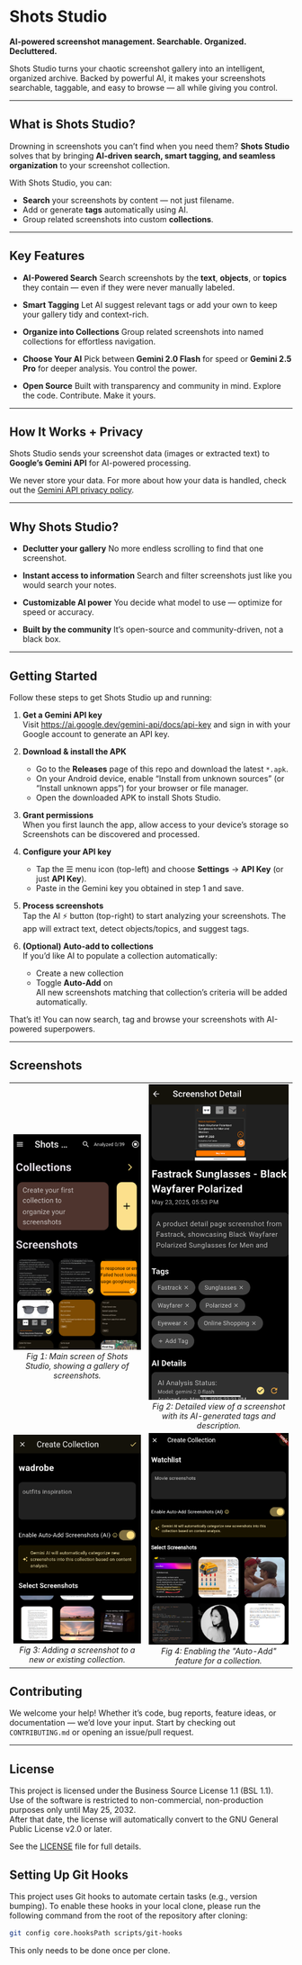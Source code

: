 # Shots Studio

**AI-powered screenshot management. Searchable. Organized. Decluttered.**

Shots Studio turns your chaotic screenshot gallery into an intelligent, organized archive. Backed by powerful AI, it makes your screenshots searchable, taggable, and easy to browse — all while giving you control.

---

## What is Shots Studio?

Drowning in screenshots you can’t find when you need them?
**Shots Studio** solves that by bringing **AI-driven search, smart tagging, and seamless organization** to your screenshot collection.

With Shots Studio, you can:

* **Search** your screenshots by content — not just filename.
* Add or generate **tags** automatically using AI.
* Group related screenshots into custom **collections**.

---

## Key Features

* **AI-Powered Search**
  Search screenshots by the **text**, **objects**, or **topics** they contain — even if they were never manually labeled.

* **Smart Tagging**
  Let AI suggest relevant tags or add your own to keep your gallery tidy and context-rich.

* **Organize into Collections**
  Group related screenshots into named collections for effortless navigation.

* **Choose Your AI**
  Pick between **Gemini 2.0 Flash** for speed or **Gemini 2.5 Pro** for deeper analysis. You control the power.

* **Open Source**
  Built with transparency and community in mind. Explore the code. Contribute. Make it yours.

---

## How It Works + Privacy

Shots Studio sends your screenshot data (images or extracted text) to **Google’s Gemini API** for AI-powered processing.

We never store your data. For more about how your data is handled, check out the [Gemini API privacy policy](https://ai.google.dev/gemini-api/terms).

---

## Why Shots Studio?

* **Declutter your gallery**
  No more endless scrolling to find that one screenshot.

* **Instant access to information**
  Search and filter screenshots just like you would search your notes.

* **Customizable AI power**
  You decide what model to use — optimize for speed or accuracy.

* **Built by the community**
  It’s open-source and community-driven, not a black box.

---

## Getting Started

Follow these steps to get Shots Studio up and running:

1. **Get a Gemini API key**  
   Visit https://ai.google.dev/gemini-api/docs/api-key and sign in with your Google account to generate an API key.

2. **Download & install the APK**  
   - Go to the **Releases** page of this repo and download the latest `*.apk`.  
   - On your Android device, enable “Install from unknown sources” (or “Install unknown apps”) for your browser or file manager.  
   - Open the downloaded APK to install Shots Studio.

3. **Grant permissions**  
   When you first launch the app, allow access to your device’s storage so Screenshots can be discovered and processed.

4. **Configure your API key**  
   - Tap the ☰ menu icon (top-left) and choose **Settings** → **API Key** (or just **API Key**).  
   - Paste in the Gemini key you obtained in step 1 and save.

5. **Process screenshots**  
   Tap the AI ⚡️ button (top-right) to start analyzing your screenshots. The app will extract text, detect objects/topics, and suggest tags.

6. **(Optional) Auto-add to collections**  
   If you’d like AI to populate a collection automatically:  
   - Create a new collection  
   - Toggle **Auto-Add** on  
   All new screenshots matching that collection’s criteria will be added automatically.

That’s it! You can now search, tag and browse your screenshots with AI-powered superpowers.

---

## Screenshots

<table>
  <tr>
    <td align="center">
      <img src="assets/home_page.png" alt="Shots Studio Home Page" width="300"/>
      <br/>
      <em>Fig 1: Main screen of Shots Studio, showing a gallery of screenshots.</em>
    </td>
    <td align="center">
      <img src="assets/screenshot_details.png" alt="Screenshot Details View" width="300"/>
      <br/>
      <em>Fig 2: Detailed view of a screenshot with its AI-generated tags and description.</em>
    </td>
  </tr>
  <tr>
    <td align="center">
      <img src="assets/collection_add.png" alt="Adding to Collection" width="300"/>
      <br/>
      <em>Fig 3: Adding a screenshot to a new or existing collection.</em>
    </td>
    <td align="center">
      <img src="assets/collection_add2.png" alt="Auto-add to Collection Toggle" width="300"/>
      <br/>
      <em>Fig 4: Enabling the "Auto-Add" feature for a collection.</em>
    </td>
  </tr>
</table>

## Contributing

We welcome your help! Whether it’s code, bug reports, feature ideas, or documentation — we’d love your input.
Start by checking out `CONTRIBUTING.md` or opening an issue/pull request.

---

## License

This project is licensed under the Business Source License 1.1 (BSL 1.1).  
Use of the software is restricted to non-commercial, non-production purposes only until May 25, 2032.  
After that date, the license will automatically convert to the GNU General Public License v2.0 or later.  

See the [LICENSE](LICENSE) file for full details.

## Setting Up Git Hooks

This project uses Git hooks to automate certain tasks (e.g., version bumping). To enable these hooks in your local clone, please run the following command from the root of the repository after cloning:

```bash
git config core.hooksPath scripts/git-hooks
```

This only needs to be done once per clone.
